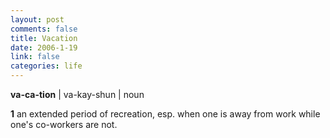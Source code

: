 ```yaml
--- 
layout: post
comments: false
title: Vacation
date: 2006-1-19
link: false
categories: life
---
```

<strong>va-ca-tion</strong> | va-kay-shun |
noun

<strong>1</strong> an extended period of recreation, esp. when one is away from work while one's co-workers are not.
